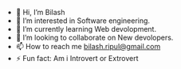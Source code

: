 - 👋 Hi, I’m Bilash
- 👀 I’m interested in Software engineering.
- 🌱 I’m currently learning Web devolopment.
- 💞️ I’m looking to collaborate on New devolopers.
- 📫 How to reach me bilash.ripul@gmail.com
- ⚡ Fun fact: Am i Introvert or Extrovert
